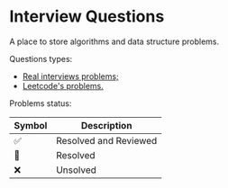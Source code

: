 # Interview Questions

A place to store algorithms and data structure problems.

Questions types:

- [Real interviews problems;](https://github.com/johnazedo/interview-questions/tree/main/interview)
- [Leetcode's problems.](https://github.com/johnazedo/interview-questions/tree/main/leetcode)

Problems status:

| Symbol              | Description           |
|---------------------|-----------------------|
| :white_check_mark:  | Resolved and Reviewed |
| :construction:      | Resolved              |
| :x:                 | Unsolved              |
